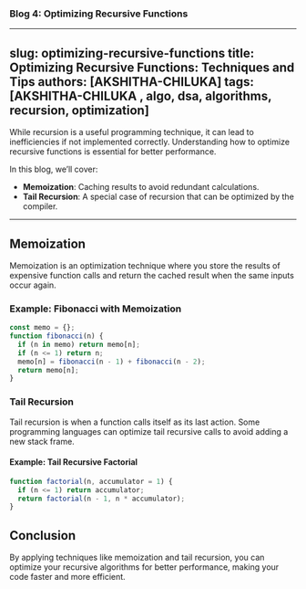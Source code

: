 
### Blog 4: Optimizing Recursive Functions

---
slug: optimizing-recursive-functions
title: Optimizing Recursive Functions: Techniques and Tips
authors: [AKSHITHA-CHILUKA]
tags: [AKSHITHA-CHILUKA , algo, dsa, algorithms, recursion, optimization]
---

While recursion is a useful programming technique, it can lead to inefficiencies if not implemented correctly. Understanding how to optimize recursive functions is essential for better performance.

<!-- truncate -->

In this blog, we’ll cover:

- **Memoization**: Caching results to avoid redundant calculations.
- **Tail Recursion**: A special case of recursion that can be optimized by the compiler.
  
---

## Memoization

Memoization is an optimization technique where you store the results of expensive function calls and return the cached result when the same inputs occur again.

### Example: Fibonacci with Memoization

```javascript
const memo = {};
function fibonacci(n) {
  if (n in memo) return memo[n];
  if (n <= 1) return n;
  memo[n] = fibonacci(n - 1) + fibonacci(n - 2);
  return memo[n];
}
```
### Tail Recursion
Tail recursion is when a function calls itself as its last action. Some programming languages can optimize tail recursive calls to avoid adding a new stack frame.

#### Example: Tail Recursive Factorial
```javascript
function factorial(n, accumulator = 1) {
  if (n <= 1) return accumulator;
  return factorial(n - 1, n * accumulator);
}
```
## Conclusion
By applying techniques like memoization and tail recursion, you can optimize your recursive algorithms for better performance, making your code faster and more efficient.
